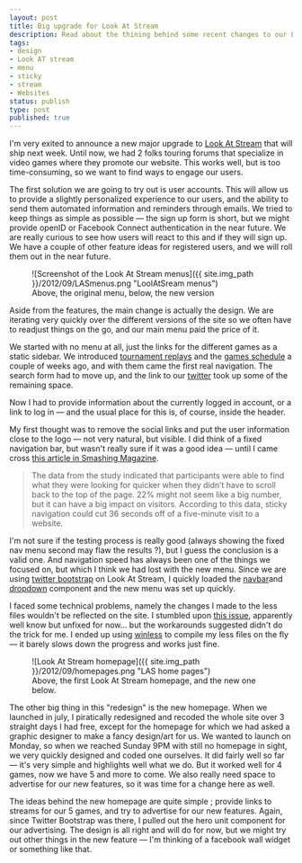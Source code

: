```yaml
---
layout: post
title: Big upgrade for Look At Stream
description: Read about the thining behind some recent changes to our Look At Stream service.
tags:
- design
- Look AT stream
- menu
- sticky
- stream
- Websites
status: publish
type: post
published: true
---
```

I'm very exited to announce a new major upgrade to [Look At Stream](http://lookatstream.com/ "Streams, replays and more fun.") that will ship next week. Until now, we had 2 folks touring forums that specialize in video games where they promote our website. This works well, but is too time-consuming, so we want to find ways to engage our users.

The first solution we are going to try out is user accounts. This will allow us to provide a slightly personalized experience to our users, and the ability to send them automated information and reminders through emails. We tried to keep things as simple as possible — the sign up form is short, but we might provide openID or Facebook Connect authentication in the near future. We are really curious to see how users will react to this and if they will sign up. We have a couple of other feature ideas for registered users, and we will roll them out in the near future.

<figure>
	![Screenshot of the Look At Stream menus]({{ site.img_path }}/2012/09/LASmenus.png "LoolAtSream menus")
	<figcaption>
		Above, the original menu, below, the new version
	</figcaption>
</figure>

Aside from the features, the main change is actually the design. We are iterating very quickly over the different versions of the site so we often have to readjust things on the go, and our main menu paid the price of it.

We started with no menu at all, just the links for the different games as a static sidebar. We introduced [tournament replays](http://lookatstream.com/replay/league-of-legends "League of Legends tournament replays") and the [games schedule](http://lookatstream.com/planning/league-of-legends "Upcomming League of legends tournaments") a couple of weeks ago, and with them came the first real navigation. The search form had to move up, and the link to our [twitter](https://twitter.com/LookAtStream "Follow Look At Stream on twitter") took up some of the remaining space.

Now I had to provide information about the currently logged in account, or a link to log in — and the usual place for this is, of course, inside the header.

My first thought was to remove the social links and put the user information close to the logo — not very natural, but visible. I did think of a fixed navigation bar, but wasn't really sure if it was a good idea — until I came cross [this article in Smashing Magazine](http://uxdesign.smashingmagazine.com/2012/09/11/sticky-menus-are-quicker-to-navigate/ "Sticky menus are quicker ?").

> The data from the study indicated that participants were able to find what they were looking for quicker when they didn’t have to scroll back to the top of the page. 22% might not seem like a big number, but it can have a big impact on visitors. According to this data, sticky navigation could cut 36 seconds off of a five-minute visit to a website.

I'm not sure if the testing process is really good (always showing the fixed nav menu second may flaw the results ?), but I guess the conclusion is a valid one. And navigation speed has always been one of the things we focused on, but which I think we had lost with the new menu. Since we are using [twitter bootstrap](http://twitter.github.com/bootstrap/ "THE Twitter Bootstrap") on Look At Stream, I quickly loaded the [navbar](http://twitter.github.com/bootstrap/components.html#navs "Navbar component - sticky navbar set up in a minute.")and [dropdown](http://twitter.github.com/bootstrap/javascript.html#dropdowns "The dropdown component") component and the new menu was set up quickly.

I faced some technical problems, namely the changes I made to the less files wouldn't be reflected on the site. I stumbled upon [this issue](https://github.com/cloudhead/less.js/issues/47 "Less files cached inside the localstorage"), apparently well know but unfixed for now... but the workarounds suggested didn't do the trick for me. I ended up using [winless](http://winless.org/ "Winless, a Less compile for windows with a GUI") to compile my less files on the fly — it barely slows down the progress and works just fine.

<figure>
	![Look At Stream homepage]({{ site.img_path }}/2012/09/homepages.png "LAS home pages")
	<figcaption>
		Above, the first Look At Stream homepage, and the new one below.
	</figcaption>
</figure>

The other big thing in this "redesign" is the new homepage. When we launched in july, I piratically redesigned and recoded the whole site over 3 straight days I had free, except for the homepage for which we had asked a graphic designer to make a fancy design/art for us. We wanted to launch on Monday, so when we reached Sunday 9PM with still no homepage in sight, we very quickly designed and coded one ourselves. It did fairly well so far — it's very simple and highlights well what we do. But it worked well for 4 games, now we have 5 and more to come. We also really need space to advertise for our new features, so it was time for a change here as well.

The ideas behind the new homepage are quite simple ; provide links to streams for our 5 games, and try to advertise for our new features. Again, since Twitter Bootstrap was there, I pulled out the hero unit component for our advertising. The design is all right and will do for now, but we might try out other things in the new feature — I'm thinking of a facebook wall widget or something like that.
